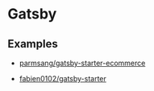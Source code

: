 # Gatsby

## Examples

- [parmsang/gatsby-starter-ecommerce](https://github.com/parmsang/gatsby-starter-ecommerce)

- [fabien0102/gatsby-starter](https://github.com/fabien0102/gatsby-starter)
